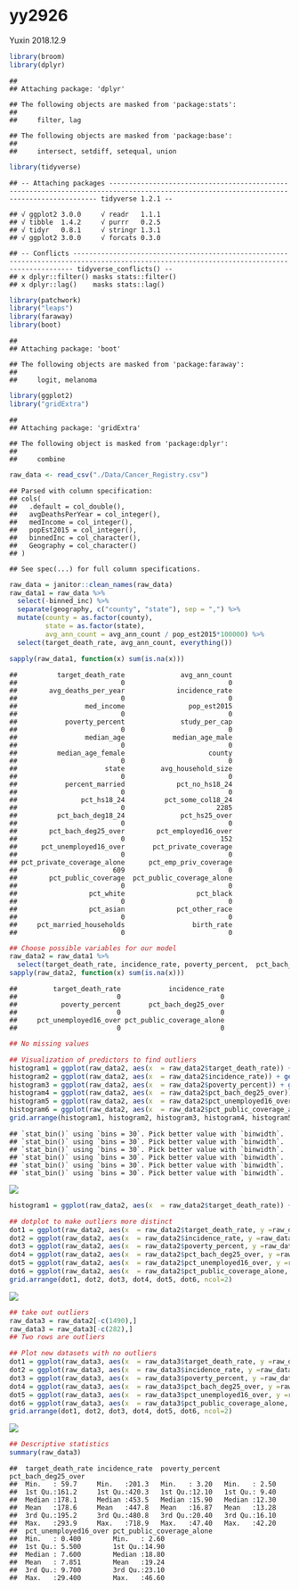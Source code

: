 yy2926
================
Yuxin
2018.12.9

``` r
library(broom)
library(dplyr)
```

    ## 
    ## Attaching package: 'dplyr'

    ## The following objects are masked from 'package:stats':
    ## 
    ##     filter, lag

    ## The following objects are masked from 'package:base':
    ## 
    ##     intersect, setdiff, setequal, union

``` r
library(tidyverse)
```

    ## -- Attaching packages ----------------------------------------------------------------------------------------------------------------------------------------- tidyverse 1.2.1 --

    ## √ ggplot2 3.0.0     √ readr   1.1.1
    ## √ tibble  1.4.2     √ purrr   0.2.5
    ## √ tidyr   0.8.1     √ stringr 1.3.1
    ## √ ggplot2 3.0.0     √ forcats 0.3.0

    ## -- Conflicts -------------------------------------------------------------------------------------------------------------------------------------------- tidyverse_conflicts() --
    ## x dplyr::filter() masks stats::filter()
    ## x dplyr::lag()    masks stats::lag()

``` r
library(patchwork)
library("leaps")
library(faraway)
library(boot)
```

    ## 
    ## Attaching package: 'boot'

    ## The following objects are masked from 'package:faraway':
    ## 
    ##     logit, melanoma

``` r
library(ggplot2)
library("gridExtra")
```

    ## 
    ## Attaching package: 'gridExtra'

    ## The following object is masked from 'package:dplyr':
    ## 
    ##     combine

``` r
raw_data <- read_csv("./Data/Cancer_Registry.csv")
```

    ## Parsed with column specification:
    ## cols(
    ##   .default = col_double(),
    ##   avgDeathsPerYear = col_integer(),
    ##   medIncome = col_integer(),
    ##   popEst2015 = col_integer(),
    ##   binnedInc = col_character(),
    ##   Geography = col_character()
    ## )

    ## See spec(...) for full column specifications.

``` r
raw_data = janitor::clean_names(raw_data)
raw_data1 = raw_data %>% 
  select(-binned_inc) %>% 
  separate(geography, c("county", "state"), sep = ",") %>% 
  mutate(county = as.factor(county), 
         state = as.factor(state),
         avg_ann_count = avg_ann_count / pop_est2015*100000) %>% 
  select(target_death_rate, avg_ann_count, everything())
```

``` r
sapply(raw_data1, function(x) sum(is.na(x)))
```

    ##          target_death_rate              avg_ann_count 
    ##                          0                          0 
    ##        avg_deaths_per_year             incidence_rate 
    ##                          0                          0 
    ##                 med_income                pop_est2015 
    ##                          0                          0 
    ##            poverty_percent              study_per_cap 
    ##                          0                          0 
    ##                 median_age            median_age_male 
    ##                          0                          0 
    ##          median_age_female                     county 
    ##                          0                          0 
    ##                      state         avg_household_size 
    ##                          0                          0 
    ##            percent_married             pct_no_hs18_24 
    ##                          0                          0 
    ##                pct_hs18_24          pct_some_col18_24 
    ##                          0                       2285 
    ##          pct_bach_deg18_24              pct_hs25_over 
    ##                          0                          0 
    ##        pct_bach_deg25_over        pct_employed16_over 
    ##                          0                        152 
    ##      pct_unemployed16_over       pct_private_coverage 
    ##                          0                          0 
    ## pct_private_coverage_alone      pct_emp_priv_coverage 
    ##                        609                          0 
    ##        pct_public_coverage  pct_public_coverage_alone 
    ##                          0                          0 
    ##                  pct_white                  pct_black 
    ##                          0                          0 
    ##                  pct_asian             pct_other_race 
    ##                          0                          0 
    ##     pct_married_households                 birth_rate 
    ##                          0                          0

``` r
## Choose possible variables for our model
raw_data2 = raw_data1 %>% 
  select(target_death_rate, incidence_rate, poverty_percent,  pct_bach_deg25_over, pct_unemployed16_over, pct_public_coverage_alone)
sapply(raw_data2, function(x) sum(is.na(x)))
```

    ##         target_death_rate            incidence_rate 
    ##                         0                         0 
    ##           poverty_percent       pct_bach_deg25_over 
    ##                         0                         0 
    ##     pct_unemployed16_over pct_public_coverage_alone 
    ##                         0                         0

``` r
## No missing values
```

``` r
## Visualization of predictors to find outliers
histogram1 = ggplot(raw_data2, aes(x  = raw_data2$target_death_rate)) + geom_histogram() + labs(title = "pct_target_death_rate")
histogram2 = ggplot(raw_data2, aes(x  = raw_data2$incidence_rate)) + geom_histogram() + labs(title = "pct_incidence_rate")
histogram3 = ggplot(raw_data2, aes(x  = raw_data2$poverty_percent)) + geom_histogram() + labs(title = "pct_poverty_percent")
histogram4 = ggplot(raw_data2, aes(x  = raw_data2$pct_bach_deg25_over)) + geom_histogram() + labs(title = "pct_pct_bach_deg25_over")
histogram5 = ggplot(raw_data2, aes(x  = raw_data2$pct_unemployed16_over)) + geom_histogram() + labs(title = "pct_unemployed16_over")
histogram6 = ggplot(raw_data2, aes(x  = raw_data2$pct_public_coverage_alone)) + geom_histogram() + labs(title = "pct_public_coverage_alone")
grid.arrange(histogram1, histogram2, histogram3, histogram4, histogram5,histogram6, ncol=2)
```

    ## `stat_bin()` using `bins = 30`. Pick better value with `binwidth`.
    ## `stat_bin()` using `bins = 30`. Pick better value with `binwidth`.
    ## `stat_bin()` using `bins = 30`. Pick better value with `binwidth`.
    ## `stat_bin()` using `bins = 30`. Pick better value with `binwidth`.
    ## `stat_bin()` using `bins = 30`. Pick better value with `binwidth`.
    ## `stat_bin()` using `bins = 30`. Pick better value with `binwidth`.

![](yy2926_files/figure-markdown_github/unnamed-chunk-5-1.png)

``` r
histogram1 = ggplot(raw_data2, aes(x  = raw_data2$target_death_rate)) + geom_point() + labs(title = "pct_target_death_rate")
```

``` r
## dotplot to make outliers more distinct
dot1 = ggplot(raw_data2, aes(x  = raw_data2$target_death_rate, y =raw_data2$target_death_rate)) + geom_point() + labs(title = "pct_target_death_rate")
dot2 = ggplot(raw_data2, aes(x  = raw_data2$incidence_rate, y =raw_data2$target_death_rate)) + geom_point() + labs(title = "pct_incidence_rate")
dot3 = ggplot(raw_data2, aes(x  = raw_data2$poverty_percent, y =raw_data2$target_death_rate)) + geom_point() + labs(title = "pct_poverty_percent")
dot4 = ggplot(raw_data2, aes(x  = raw_data2$pct_bach_deg25_over, y =raw_data2$target_death_rate)) + geom_point() + labs(title = "pct_pct_bach_deg25_over")
dot5 = ggplot(raw_data2, aes(x  = raw_data2$pct_unemployed16_over, y =raw_data2$target_death_rate)) + geom_point() + labs(title = "pct_unemployed16_over")
dot6 = ggplot(raw_data2, aes(x  = raw_data2$pct_public_coverage_alone, y =raw_data2$target_death_rate)) + geom_point() + labs(title = "pct_public_coverage_alone")
grid.arrange(dot1, dot2, dot3, dot4, dot5, dot6, ncol=2)
```

![](yy2926_files/figure-markdown_github/unnamed-chunk-6-1.png)

``` r
## take out outliers 
raw_data3 = raw_data2[-c(1490),]
raw_data3 = raw_data3[-c(282),]
## Two rows are outliers
```

``` r
## Plot new datasets with no outliers
dot1 = ggplot(raw_data3, aes(x  = raw_data3$target_death_rate, y =raw_data3$target_death_rate)) + geom_point() + labs(title = "pct_target_death_rate")
dot2 = ggplot(raw_data3, aes(x  = raw_data3$incidence_rate, y =raw_data3$target_death_rate)) + geom_point() + labs(title = "pct_incidence_rate")
dot3 = ggplot(raw_data3, aes(x  = raw_data3$poverty_percent, y =raw_data3$target_death_rate)) + geom_point() + labs(title = "pct_poverty_percent")
dot4 = ggplot(raw_data3, aes(x  = raw_data3$pct_bach_deg25_over, y =raw_data3$target_death_rate)) + geom_point() + labs(title = "pct_pct_bach_deg25_over")
dot5 = ggplot(raw_data3, aes(x  = raw_data3$pct_unemployed16_over, y =raw_data3$target_death_rate)) + geom_point() + labs(title = "pct_unemployed16_over")
dot6 = ggplot(raw_data3, aes(x  = raw_data3$pct_public_coverage_alone, y =raw_data3$target_death_rate)) + geom_point() + labs(title = "pct_public_coverage_alone")
grid.arrange(dot1, dot2, dot3, dot4, dot5, dot6, ncol=2)
```

![](yy2926_files/figure-markdown_github/unnamed-chunk-8-1.png)

``` r
## Descriptive statistics
summary(raw_data3)
```

    ##  target_death_rate incidence_rate  poverty_percent pct_bach_deg25_over
    ##  Min.   : 59.7     Min.   :201.3   Min.   : 3.20   Min.   : 2.50      
    ##  1st Qu.:161.2     1st Qu.:420.3   1st Qu.:12.10   1st Qu.: 9.40      
    ##  Median :178.1     Median :453.5   Median :15.90   Median :12.30      
    ##  Mean   :178.6     Mean   :447.8   Mean   :16.87   Mean   :13.28      
    ##  3rd Qu.:195.2     3rd Qu.:480.8   3rd Qu.:20.40   3rd Qu.:16.10      
    ##  Max.   :293.9     Max.   :718.9   Max.   :47.40   Max.   :42.20      
    ##  pct_unemployed16_over pct_public_coverage_alone
    ##  Min.   : 0.400        Min.   : 2.60            
    ##  1st Qu.: 5.500        1st Qu.:14.90            
    ##  Median : 7.600        Median :18.80            
    ##  Mean   : 7.851        Mean   :19.24            
    ##  3rd Qu.: 9.700        3rd Qu.:23.10            
    ##  Max.   :29.400        Max.   :46.60
